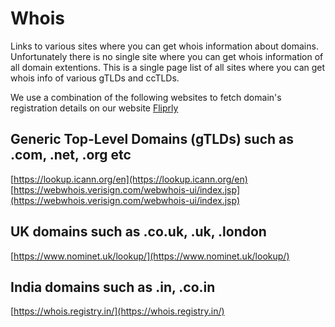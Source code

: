 # Whois
Links to various sites where you can get whois information about domains. Unfortunately there is no single site where you can get whois information of all domain extentions. This is a single page list of all sites where you can get whois info of various gTLDs and ccTLDs.

We use a combination of the following websites to fetch domain's registration details on our website [Fliprly](https://fliprly.com)

## Generic Top-Level Domains (gTLDs) such as .com, .net, .org etc
[https://lookup.icann.org/en](https://lookup.icann.org/en)
[https://webwhois.verisign.com/webwhois-ui/index.jsp](https://webwhois.verisign.com/webwhois-ui/index.jsp)

## UK domains such as .co.uk, .uk, .london
[https://www.nominet.uk/lookup/](https://www.nominet.uk/lookup/)

## India domains such as .in, .co.in
[https://whois.registry.in/](https://whois.registry.in/)
